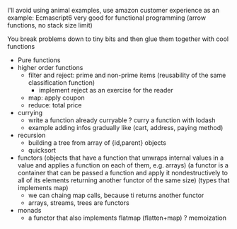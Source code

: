 I'll avoid using animal examples, use amazon customer experience as an example:
Ecmascript6 very good for functional programming (arrow functions, no stack size limit)

You break problems down to tiny bits and then glue them together with cool functions

- Pure functions
- higher order functions
  - filter and reject: prime and non-prime items (reusability of the same classification function)
    - implement reject as an exercise for the reader
  - map: apply coupon
  - reduce: total price
- currying
  - write a function already curryable
  ? curry a function with lodash
  - example adding infos gradually like (cart, address, paying method)
- recursion
  - building a tree from array of {id,parent} objects
  - quicksort
- functors (objects that have a function that unwraps internal values in a value and applies a function on each of them, e.g. arrays) (a functor is a container that can be passed a function and apply it nondestructively to all of its elements returning another functor of the same size) (types that implements map)
  - we can chaing map calls, because ti returns another functor
  - arrays, streams, trees are functors
- monads
  - a functor that also implements flatmap (flatten+map)
? memoization
